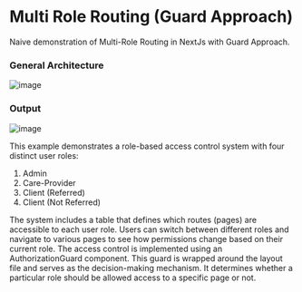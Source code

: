 # Multi Role Routing (Guard Approach)

Naive demonstration of Multi-Role Routing in NextJs with Guard Approach.

### General Architecture
![image](https://github.com/user-attachments/assets/caf3e3b6-d836-4da2-b4a4-483e9b4d99c5)

### Output
![image](https://github.com/user-attachments/assets/affa6d50-c764-41ff-8484-27f86c40b229)

This example demonstrates a role-based access control system with four distinct user roles:
1. Admin
2. Care-Provider
3. Client (Referred)
4. Client (Not Referred)

The system includes a table that defines which routes (pages) are accessible to each user role. Users can switch between different roles and navigate to various pages to see how permissions change based on their current role.
The access control is implemented using an AuthorizationGuard component. This guard is wrapped around the layout file and serves as the decision-making mechanism. It determines whether a particular role should be allowed access to a specific page or not.
